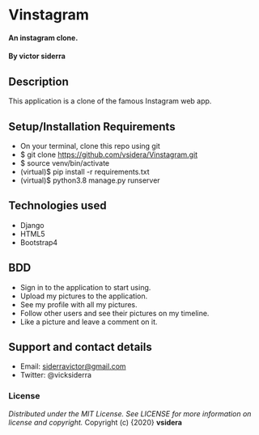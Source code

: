 # Vinstagram
#### An instagram clone.
#### By **victor siderra**
## Description
This application is a clone of the famous Instagram web app.
## Setup/Installation Requirements
* On your terminal, clone this repo using git
* $ git clone https://github.com/vsidera/Vinstagram.git
* $ source venv/bin/activate
* (virtual)$ pip install -r requirements.txt
* (virtual)$ python3.8 manage.py runserver

## Technologies used
* Django
* HTML5
* Bootstrap4

## BDD
* Sign in to the application to start using.
* Upload my pictures to the application.
* See my profile with all my pictures.
* Follow other users and see their pictures on my timeline.
* Like a picture and leave a comment on it.

## Support and contact details
* Email: siderravictor@gmail.com
* Twitter: @vicksiderra
### License
*Distributed under the MIT License. See LICENSE for more information on license and copyright.*
Copyright (c) {2020} **vsidera**